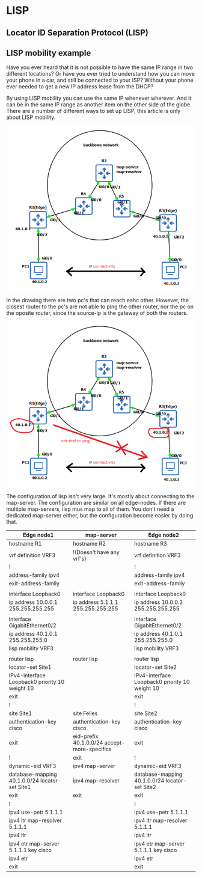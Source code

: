 # LISP
## Locator ID Separation Protocol (LISP)
## LISP mobility example

Have you ever heard that it is not possible to have the same IP range in two different locations?
Or have you ever tried to understand how you can move your phone in a car, and still be connected to your ISP? Without your phone ever needed to get a new IP address lease from the DHCP?

By using LISP mobility you can use the same IP whenever wherever. And it can be in the same IP range as another item on the other side of the globe.
There are a number of different ways to set up LISP, this article is only about LISP mobility.

![Lisp-example1](/lisp1.png)

In the drawing there are two pc's that can reach eahc other. However, the closest router to the pc's are not able to ping the other router, nor the pc on the oposite router, since the source-ip is the gateway of both the routers.

![Lisp-example2](/lisp2.png)

The configuration of lisp isn't very large. It's mostly about connecting to the map-server. The configuration are similar on all edge-nodes. If there are multiple map-servers, lisp mus map to all of them. You don't need a dedicated map-server either, but the configuration become easier by doing that.

Edge node1 | map-server | Edge node2
------------ | ------------- | -------------
hostname R1|hostname R2|hostname R3
vrf definition VRF3|!(Doesn't have any vrf's)|vrf definition VRF3
 !||!
 address-family ipv4|| address-family ipv4
 exit-address-family|| exit-address-family
||
interface Loopback0|interface Loopback0|interface Loopback0
 ip address 10.0.0.1 255.255.255.255|ip address 5.1.1.1 255.255.255.255| ip address 10.0.0.3 255.255.255.255
||
interface GigabitEthernet0/2||interface GigabitEthernet0/2
 ip address 40.1.0.1 255.255.255.0|| ip address 40.1.0.1 255.255.255.0
 lisp mobility VRF3|| lisp mobility VRF3
||
router lisp|router lisp|router lisp
 locator-set Site1||locator-set Site2
  IPv4-interface Loopback0 priority 10 weight 10|| IPv4-interface Loopback0 priority 10 weight 10
  exit| | exit
 !| |!
 site Site1|site Felles|site Site2
  authentication-key cisco|authentication-key cisco |  authentication-key cisco
  exit|eid-prefix 40.1.0.0/24 accept-more-specifics | exit
 !|exit |!
 dynamic-eid VRF3|ipv4 map-server| dynamic-eid VRF3
  database-mapping 40.1.0.0/24 locator-set Site1|ipv4 map-resolver| database-mapping 40.1.0.0/24 locator-set Site2
  exit|exit|exit
 !||!
 ipv4 use-petr 5.1.1.1||ipv4 use-petr 5.1.1.1
 ipv4 itr map-resolver 5.1.1.1||ipv4 itr map-resolver 5.1.1.1
 ipv4 itr||ipv4 itr
 ipv4 etr map-server 5.1.1.1 key cisco||ipv4 etr map-server 5.1.1.1 key cisco
 ipv4 etr||ipv4 etr
 exit||exit
